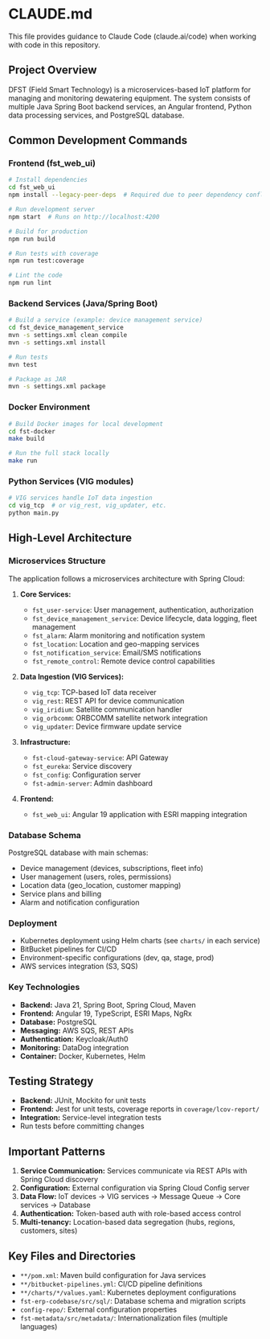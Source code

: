 # CLAUDE.md

This file provides guidance to Claude Code (claude.ai/code) when working with code in this repository.

## Project Overview

DFST (Field Smart Technology) is a microservices-based IoT platform for managing and monitoring dewatering equipment. The system consists of multiple Java Spring Boot backend services, an Angular frontend, Python data processing services, and PostgreSQL database.

## Common Development Commands

### Frontend (fst_web_ui)

```bash
# Install dependencies
cd fst_web_ui
npm install --legacy-peer-deps  # Required due to peer dependency conflicts

# Run development server
npm start  # Runs on http://localhost:4200

# Build for production
npm run build

# Run tests with coverage
npm run test:coverage

# Lint the code
npm run lint
```

### Backend Services (Java/Spring Boot)

```bash
# Build a service (example: device management service)
cd fst_device_management_service
mvn -s settings.xml clean compile
mvn -s settings.xml install

# Run tests
mvn test

# Package as JAR
mvn -s settings.xml package
```

### Docker Environment

```bash
# Build Docker images for local development
cd fst-docker
make build

# Run the full stack locally
make run
```

### Python Services (VIG modules)

```bash
# VIG services handle IoT data ingestion
cd vig_tcp  # or vig_rest, vig_updater, etc.
python main.py
```

## High-Level Architecture

### Microservices Structure

The application follows a microservices architecture with Spring Cloud:

1. **Core Services:**
   - `fst_user-service`: User management, authentication, authorization
   - `fst_device_management_service`: Device lifecycle, data logging, fleet management
   - `fst_alarm`: Alarm monitoring and notification system
   - `fst_location`: Location and geo-mapping services
   - `fst_notification_service`: Email/SMS notifications
   - `fst_remote_control`: Remote device control capabilities

2. **Data Ingestion (VIG Services):**
   - `vig_tcp`: TCP-based IoT data receiver
   - `vig_rest`: REST API for device communication
   - `vig_iridium`: Satellite communication handler
   - `vig_orbcomm`: ORBCOMM satellite network integration
   - `vig_updater`: Device firmware update service

3. **Infrastructure:**
   - `fst-cloud-gateway-service`: API Gateway
   - `fst_eureka`: Service discovery
   - `fst_config`: Configuration server
   - `fst-admin-server`: Admin dashboard

4. **Frontend:**
   - `fst_web_ui`: Angular 19 application with ESRI mapping integration

### Database Schema

PostgreSQL database with main schemas:
- Device management (devices, subscriptions, fleet info)
- User management (users, roles, permissions)
- Location data (geo_location, customer mapping)
- Service plans and billing
- Alarm and notification configuration

### Deployment

- Kubernetes deployment using Helm charts (see `charts/` in each service)
- BitBucket pipelines for CI/CD
- Environment-specific configurations (dev, qa, stage, prod)
- AWS services integration (S3, SQS)

### Key Technologies

- **Backend:** Java 21, Spring Boot, Spring Cloud, Maven
- **Frontend:** Angular 19, TypeScript, ESRI Maps, NgRx
- **Database:** PostgreSQL
- **Messaging:** AWS SQS, REST APIs
- **Authentication:** Keycloak/Auth0
- **Monitoring:** DataDog integration
- **Container:** Docker, Kubernetes, Helm

## Testing Strategy

- **Backend:** JUnit, Mockito for unit tests
- **Frontend:** Jest for unit tests, coverage reports in `coverage/lcov-report/`
- **Integration:** Service-level integration tests
- Run tests before committing changes

## Important Patterns

1. **Service Communication:** Services communicate via REST APIs with Spring Cloud discovery
2. **Configuration:** External configuration via Spring Cloud Config server
3. **Data Flow:** IoT devices → VIG services → Message Queue → Core services → Database
4. **Authentication:** Token-based auth with role-based access control
5. **Multi-tenancy:** Location-based data segregation (hubs, regions, customers, sites)

## Key Files and Directories

- `**/pom.xml`: Maven build configuration for Java services
- `**/bitbucket-pipelines.yml`: CI/CD pipeline definitions
- `**/charts/*/values.yaml`: Kubernetes deployment configurations
- `fst-erp-codebase/src/sql/`: Database schema and migration scripts
- `config-repo/`: External configuration properties
- `fst-metadata/src/metadata/`: Internationalization files (multiple languages)
